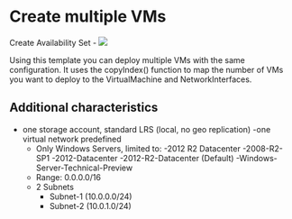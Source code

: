# Create multiple VMs


Create Availability Set  - <a href="https://portal.azure.com/#create/Microsoft.Template/uri/" target="_blank">
    <img src="http://azuredeploy.net/deploybutton.png"/>
</a>

Using this template you can deploy multiple VMs with the same configuration.
It uses the copyIndex() function to map the number of VMs you want to deploy to the VirtualMachine and NetworkInterfaces.

## Additional characteristics
- one storage account, standard LRS (local, no geo replication)
-one virtual network predefined
	- Only Windows Servers, limited to:
		-2012 R2 Datacenter
		-2008-R2-SP1
        -2012-Datacenter
        -2012-R2-Datacenter (Default)
        -Windows-Server-Technical-Preview
	- Range: 0.0.0.0/16
	- 2 Subnets 
		- Subnet-1 (10.0.0.0/24)
        - Subnet-2 (10.0.1.0/24)